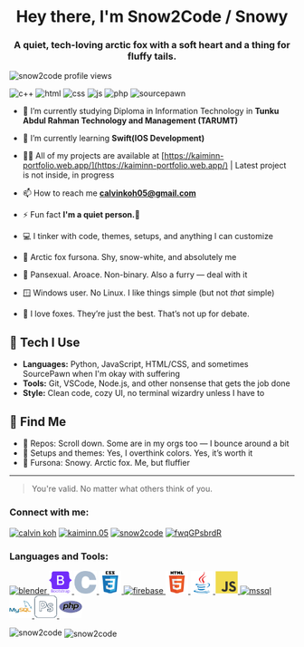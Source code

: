 <h1 align="center">Hey there, I'm Snow2Code / Snowy</h1>
<h3 align="center">A quiet, tech-loving arctic fox with a soft heart and a thing for fluffy tails.</h3>

<!-- Profile Views -->
<p align="left">
	<img src="https://komarev.com/ghpvc/?username=snow2code&label=Profile%20views&color=0e75b6&style=flat" alt="snow2code profile views"/>
</p>

<p align="left"> 
  <!-- <img src="https://img.shields.io/badge/Java-ED8B00?style=for-the-badge&logo=openjdk&logoColor=white" alt="java" /> -->
  <img src="https://img.shields.io/badge/C++-00599C?style=for-the-badge&logo=c&logoColor=white" alt="c++" />
  <img src="https://img.shields.io/badge/HTML-239120?style=for-the-badge&logo=html5&logoColor=white" alt="html" />
  <img src="https://img.shields.io/badge/CSS-239120?&style=for-the-badge&logo=css3&logoColor=white" alt="css" />
  <img src="https://img.shields.io/badge/JavaScript-323330?style=for-the-badge&logo=javascript&logoColor=F7DF1E" alt="js" />
  <img src="https://img.shields.io/badge/PHP-777BB4?style=for-the-badge&logo=php&logoColor=white" alt="php" />
  <img src="https://img.shields.io/badge/SourcePawn-777BB4?style=for-the-badge&logo=sourcemod&logoColor=white" alt="sourcepawn" />
</p>

- 📖 I’m currently studying Diploma in Information Technology in **Tunku Abdul Rahman Technology and Management (TARUMT)**

- 🌱 I’m currently learning **Swift(IOS Development)**

- 👨‍💻 All of my projects are available at [https://kaiminn-portfolio.web.app/](https://kaiminn-portfolio.web.app/) | Latest project is not inside, in progress

- 📫 How to reach me **calvinkoh05@gmail.com**

- ⚡ Fun fact **I'm a quiet person.🤫**

- 💻 I tinker with code, themes, setups, and anything I can customize
- 🦊 Arctic fox fursona. Shy, snow-white, and absolutely me
- 🌈 Pansexual. Aroace. Non-binary. Also a furry — deal with it
- 🪟 Windows user. No Linux. I like things simple (but not *that* simple)
- 🦊 I love foxes. They’re just the best. That’s not up for debate.

## 🔧 Tech I Use
- **Languages:** Python, JavaScript, HTML/CSS, and sometimes SourcePawn when I'm okay with suffering
- **Tools:** Git, VSCode, Node.js, and other nonsense that gets the job done
- **Style:** Clean code, cozy UI, no terminal wizardry unless I have to

## 🔗 Find Me
- 📁 Repos: Scroll down. Some are in my orgs too — I bounce around a bit
- 🧊 Setups and themes: Yes, I overthink colors. Yes, it’s worth it
- 🦊 Fursona: Snowy. Arctic fox. Me, but fluffier

---

> You're valid. No matter what others think of you.

<h3 align="left">Connect with me:</h3>
<p align="left">
<a href="https://fb.com/calvin koh" target="blank"><img align="center" src="https://raw.githubusercontent.com/rahuldkjain/github-profile-readme-generator/master/src/images/icons/Social/facebook.svg" alt="calvin koh" height="30" width="40" /></a>
<a href="https://instagram.com/kaiminn.05" target="blank"><img align="center" src="https://raw.githubusercontent.com/rahuldkjain/github-profile-readme-generator/master/src/images/icons/Social/instagram.svg" alt="kaiminn.05" height="30" width="40" /></a>
<a href="https://www.youtube.com/snow2code" target="blank"><img align="center" src="https://raw.githubusercontent.com/rahuldkjain/github-profile-readme-generator/master/src/images/icons/Social/youtube.svg" alt="snow2code" height="30" width="40" /></a>
<a href="https://discord.gg/fwqGPsbrdR" target="blank"><img align="center" src="https://raw.githubusercontent.com/rahuldkjain/github-profile-readme-generator/master/src/images/icons/Social/discord.svg" alt="fwqGPsbrdR" height="30" width="40" /></a>
</p>

<h3 align="left">Languages and Tools:</h3>
<p align="left"> <a href="https://www.blender.org/" target="_blank" rel="noreferrer"> <img src="https://download.blender.org/branding/community/blender_community_badge_white.svg" alt="blender" width="40" height="40"/> </a> <a href="https://getbootstrap.com" target="_blank" rel="noreferrer"> <img src="https://raw.githubusercontent.com/devicons/devicon/master/icons/bootstrap/bootstrap-plain-wordmark.svg" alt="bootstrap" width="40" height="40"/> </a> <a href="https://www.cprogramming.com/" target="_blank" rel="noreferrer"> <img src="https://raw.githubusercontent.com/devicons/devicon/master/icons/c/c-original.svg" alt="c" width="40" height="40"/> </a> <a href="https://www.w3schools.com/css/" target="_blank" rel="noreferrer"> <img src="https://raw.githubusercontent.com/devicons/devicon/master/icons/css3/css3-original-wordmark.svg" alt="css3" width="40" height="40"/> </a> <a href="https://firebase.google.com/" target="_blank" rel="noreferrer"> <img src="https://www.vectorlogo.zone/logos/firebase/firebase-icon.svg" alt="firebase" width="40" height="40"/> </a> <a href="https://www.w3.org/html/" target="_blank" rel="noreferrer"> <img src="https://raw.githubusercontent.com/devicons/devicon/master/icons/html5/html5-original-wordmark.svg" alt="html5" width="40" height="40"/> </a> <a href="https://www.java.com" target="_blank" rel="noreferrer"> <img src="https://raw.githubusercontent.com/devicons/devicon/master/icons/java/java-original.svg" alt="java" width="40" height="40"/> </a> <a href="https://developer.mozilla.org/en-US/docs/Web/JavaScript" target="_blank" rel="noreferrer"> <img src="https://raw.githubusercontent.com/devicons/devicon/master/icons/javascript/javascript-original.svg" alt="javascript" width="40" height="40"/> </a> <a href="https://www.microsoft.com/en-us/sql-server" target="_blank" rel="noreferrer"> <img src="https://www.svgrepo.com/show/303229/microsoft-sql-server-logo.svg" alt="mssql" width="40" height="40"/> </a> <a href="https://www.mysql.com/" target="_blank" rel="noreferrer"> <img src="https://raw.githubusercontent.com/devicons/devicon/master/icons/mysql/mysql-original-wordmark.svg" alt="mysql" width="40" height="40"/> </a> <a href="https://www.photoshop.com/en" target="_blank" rel="noreferrer"> <img src="https://raw.githubusercontent.com/devicons/devicon/master/icons/photoshop/photoshop-line.svg" alt="photoshop" width="40" height="40"/> </a> <a href="https://www.php.net" target="_blank" rel="noreferrer"> <img src="https://raw.githubusercontent.com/devicons/devicon/master/icons/php/php-original.svg" alt="php" width="40" height="40"/> </a> </p>

<p><img align="left" src="https://github-readme-stats.vercel.app/api/top-langs?username=snow2code&show_icons=true&theme=dark&locale=en&layout=compact" alt="snow2code" /></p>

<p>&nbsp;<img align="center" src="https://github-readme-stats.vercel.app/api?username=snow2code&show_icons=true&theme=dark&locale=en" alt="snow2code" /></p>


